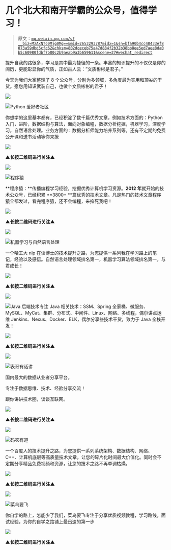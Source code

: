 # 几个北大和南开学霸的公众号，值得学习！

> 原文：[`mp.weixin.qq.com/s?__biz=MzAxNTc0Mjg0Mg==&mid=2653293787&idx=1&sn=bfa90b4cc48433ef8073a59dbd5cfc62&chksm=802dceceb75a47d884f2b32b38bb8ee5ed7aee8da0b5c60980fdbf7b80c2b9aeab9a3b659611&scene=27#wechat_redirect`](http://mp.weixin.qq.com/s?__biz=MzAxNTc0Mjg0Mg==&mid=2653293787&idx=1&sn=bfa90b4cc48433ef8073a59dbd5cfc62&chksm=802dceceb75a47d884f2b32b38bb8ee5ed7aee8da0b5c60980fdbf7b80c2b9aeab9a3b659611&scene=27#wechat_redirect)

提升自我的路很多，学习是其中最为捷径的一条。丰富的知识提升的不仅仅是你的阅历，更能彰显你的气质，正如古人云：”文质彬彬是君子。”

今天为我们大家整理了 8 个公众号，分别为多领域，多角度最为实用和顶尖的干货。愿您用知识武装自己，也做个文质彬彬的君子！

![](img/d7f1a3a3f11a3acbfdf3bda2a3645174.png)

![](img/c3f30fe7a017bd41da886caedd9ae537.png)Python 爱好者社区

你想学的这里基本都有，已经积淀了数千篇优秀文章，例如技术方面的：Python 入门，进阶，数据结构与算法，面向对象编程，数据分析挖掘，机器学习，深度学习，自然语言处理。业务方面的：数据分析师能力培养系列等。还有不定期的免费公开课和送书活动等你来撩

![](img/d11562b9a9ff8221f233ef8b78b85da0.png)

**▲长按二维码进行关注▲**

![](img/d7f1a3a3f11a3acbfdf3bda2a3645174.png)

![](img/c3f30fe7a017bd41da886caedd9ae537.png)程序猿

**程序猿：**传播编程学习经验，挖掘优秀计算机学习资源。**2012 年**就开始的技术公众号，已经积累 **3800+ **篇优秀的技术文章。凡是热门的技术文章程序猿全都发过，看完程序猿，还不会编程，来掐死我吧！

![](img/dc641060bb094e791f263211dcdfa5fc.png)

**▲长按二维码进行关注▲**

![](img/d7f1a3a3f11a3acbfdf3bda2a3645174.png)

![](img/c3f30fe7a017bd41da886caedd9ae537.png)机器学习与自然语言处理

一个哈工大 nlp 在读博士的技术提升之路，为您提供一系列我在学习路上的笔记，经验以及感悟。自然语言处理领域排名第一，机器学习算法领域排名第一，与君成长！

![](img/f94f5a2bc7a1a5a45bfe991c32302d59.png)

**▲长按二维码进行关注▲**

![](img/d7f1a3a3f11a3acbfdf3bda2a3645174.png)

![](img/c3f30fe7a017bd41da886caedd9ae537.png)Java 后端技术专注 Java 相关技术：SSM、Spring 全家桶、微服务、MySQL、MyCat、集群、分布式、中间件、Linux、网络、多线程，偶尔讲点运维 Jenkins、Nexus、Docker、ELK，偶尔分享些技术干货，致力于 Java 全栈开发！

![](img/8d45f719bd83d3cd83c16019c576663e.png)

**▲长按二维码进行关注▲**

![](img/d7f1a3a3f11a3acbfdf3bda2a3645174.png)

![](img/c3f30fe7a017bd41da886caedd9ae537.png)表哥有话讲

国内最大的数据从业者分享平台。

专注于数据思维、技术、经验分享交流！

跟你讲讲技术圈，谈谈互联网。

![](img/ec1ba3eff3272b56ff42ae5390939fcc.png)

**▲长按二维码进行关注▲**

![](img/d7f1a3a3f11a3acbfdf3bda2a3645174.png)

![](img/c3f30fe7a017bd41da886caedd9ae537.png)码农有道

一个百度人的技术提升之路，为您提供一系列系统架构、数据结构、网络、C++、计算机底层等高质量技术文章，让您的碎片化时间最大价值化。同时会不定期分享精品免费视频和资源，让您的技术之路不再单调枯燥。

![](img/b344acbba1b889f81b7020ce40b478a8.png)

**▲长按二维码进行关注▲**

![](img/d7f1a3a3f11a3acbfdf3bda2a3645174.png)

![](img/c3f30fe7a017bd41da886caedd9ae537.png)菜鸟要飞

你自学的路上，怎能少了我们，菜鸟要飞专注于分享优质视频教程，学习路线，面试经验，为你的自学之路铺上最迅速的第一步

![](img/8d970f8d0ce554d5e6fefa01552c96fc.png)

**▲长按二维码进行关注▲**